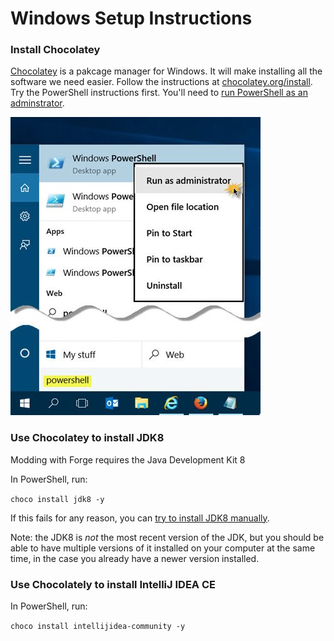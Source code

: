 # Windows Setup Instructions

### Install Chocolatey

[Chocolatey](https://chocolatey.org) is a pakcage manager for Windows. It will make installing all the software we need easier. Follow the instructions at [chocolatey.org/install](https://chocolatey.org/install). Try the PowerShell instructions first. You'll need to [run PowerShell as an adminstrator](https://www.thewindowsclub.com/how-to-open-an-elevated-powershell-prompt-in-windows-10).

![](images/section_0/How-to-open-an-elevated-PowerShell-prompt.jpg)

### Use Chocolatey to install JDK8

Modding with Forge requires the Java Development Kit 8

In PowerShell, run:

`choco install jdk8 -y`

If this fails for any reason, you can [try to install JDK8 manually](https://www.oracle.com/technetwork/java/javase/downloads/jdk8-downloads-2133151.html).

Note: the JDK8 is _not_ the most recent version of the JDK, but you should be able to have multiple versions of it installed on your computer at the same time, in the case you already have a newer version installed.

### Use Chocolately to install IntelliJ IDEA CE

In PowerShell, run:

`choco install intellijidea-community -y`
